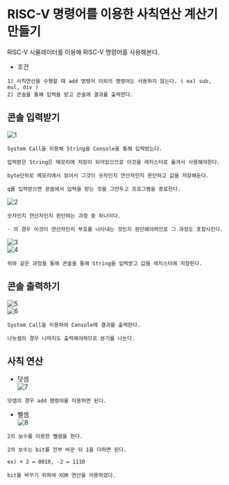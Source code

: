 # RISC-V 명령어를 이용한 사칙연산 계산기 만들기

RISC-V 시뮬레이터를 이용해 RISC-V 명령어를 사용해본다.

* 조건
```
1) 사칙연산을 수행할 때 add 명령어 이외의 명령어는 사용하지 않는다. ( ex) sub, mul, div )
2) 콘솔을 통해 입력을 받고 콘솔에 결과를 출력한다.
```

## 콘솔 입력받기
![1](https://user-images.githubusercontent.com/28796089/100012844-46177500-2e17-11eb-92ab-42bd219f1246.JPG)
```
System Call을 이용해 String을 Console을 통해 입력받는다.

입력받은 String은 메모리에 저장이 되어있으므로 이것을 레지스터로 옮겨서 사용해야한다.

byte단위로 메모리에서 읽어서 그것이 숫자인지 연산자인지 판단하고 값을 저장해둔다.

q를 입력받으면 콘솔에서 입력을 받는 것을 그만두고 프로그램을 종료한다.
```
![2](https://user-images.githubusercontent.com/28796089/100012956-7232f600-2e17-11eb-9144-27dfefb3735f.JPG)
```
숫자인지 연산자인지 판단하는 과정 중 하나이다.

- 의 경우 이것이 연산자인지 부호를 나타내는 것인지 판단해야하므로 그 과정도 포함시킨다.
```
![3](https://user-images.githubusercontent.com/28796089/100013126-adcdc000-2e17-11eb-9a84-52b12f5caa49.JPG)  
![4](https://user-images.githubusercontent.com/28796089/100013185-c342ea00-2e17-11eb-8284-0d67cd046eb5.JPG)
```
위와 같은 과정을 통해 콘솔을 통해 String을 입력받고 값을 레지스터에 저장한다.
```

## 콘솔 출력하기
![5](https://user-images.githubusercontent.com/28796089/100013359-10bf5700-2e18-11eb-8c14-8576ffc3d6cb.JPG)  
![6](https://user-images.githubusercontent.com/28796089/100013360-1157ed80-2e18-11eb-94f5-a3b3359ce99a.JPG)
```
System Call을 이용하여 Console에 결과를 출력한다.

나눗셈의 경우 나머지도 출력해야하므로 분기를 나눈다.
```

## 사칙 연산

* 덧셈  
![7](https://user-images.githubusercontent.com/28796089/100013548-5b40d380-2e18-11eb-87a1-d6411233fe49.JPG)
```
덧셈의 경우 add 명령어를 이용하면 된다.
```

* 뺄셈  
![8](https://user-images.githubusercontent.com/28796089/100013611-76134800-2e18-11eb-8221-259d92d5e537.JPG)
```
2의 보수를 이용한 뺄셈을 한다.

2의 보수는 bit를 전부 바꾼 뒤 1을 더하면 된다.

ex) + 2 = 0010, -2 = 1110

bit를 바꾸기 위하여 XOR 연산을 이용하였다.
```


